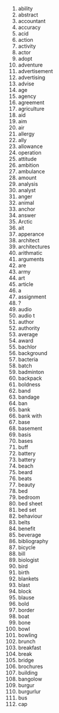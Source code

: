 1. ability
2. abstract
3. accountant
4. accuracy
5. acid
6. action
7. activity
8. actor
9. adopt
10. adventure
11. advertisement
12. advertising
13. advise
14. age
15. agency
16. agreement
17. agriculture
18. aid
19. aim
20. air
21. allergy
22. ally
23. allowance
24. operation
25. attitude
26. ambition
27. ambulance
28. amount
29. analysis
30. analyst
31. anger
32. animal
33. anchor
34. answer
35. Arctic
36. ait
37. apperance
38. architect
39. architectures
40. arithmatic
41. arguments
42. are
43. army
44. art
45. article
46. a
47. assignment
48. ?
49. audio
50. audio t
51. author
52. authority
53. average
54. award
55. bachlor
56. background
57. bacteria
58. batch
59. badminton
60. backpack
61. boldness
62. band
63. bandage
64. ban
65. bank
66. bank with
67. base
68. basement
69. basis
70. bases
71. buff
72. battery
73. battery
74. beach
75. beard
76. beats
77. beauty
78. bed
79. bedroom
80. bed sheet
81. bed set
82. behaviour
83. belts
84. benefit
85. beverage
86. bibliography
87. bicycle
88. bill
89. biologist
90. bird
91. birth
92. blankets
93. blast
94. block
95. blause
96. bold
97. border
98. boat
99. bone
100. bowl
101. bowling
102. brunch
103. breakfast
104. break
105. bridge
106. brochures
107. building
108. bangolow
109. burgur
110. burgurlur
111. bus
112. cap